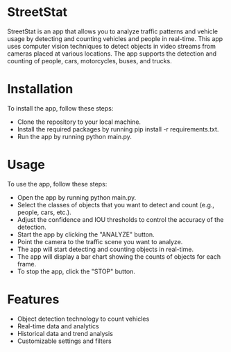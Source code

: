 # StreetStat

StreetStat is an app that allows you to analyze traffic patterns and vehicle usage by detecting and counting vehicles and people in real-time. This app uses computer vision techniques to detect objects in video streams from cameras placed at various locations. The app supports the detection and counting of people, cars, motorcycles, buses, and trucks.

# Installation
To install the app, follow these steps:

- Clone the repository to your local machine.
- Install the required packages by running pip install -r requirements.txt.
- Run the app by running python main.py.

# Usage

To use the app, follow these steps:

- Open the app by running python main.py.
- Select the classes of objects that you want to detect and count (e.g., people, cars, etc.).
- Adjust the confidence and IOU thresholds to control the accuracy of the detection.
- Start the app by clicking the "ANALYZE" button.
- Point the camera to the traffic scene you want to analyze.
- The app will start detecting and counting objects in real-time.
- The app will display a bar chart showing the counts of objects for each frame.
- To stop the app, click the "STOP" button.

# Features

- Object detection technology to count vehicles
- Real-time data and analytics
- Historical data and trend analysis
- Customizable settings and filters



